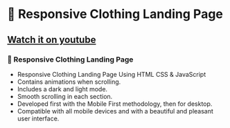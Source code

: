 # 👕 Responsive Clothing Landing Page
## [Watch it on youtube](https://youtu.be/UgE8hcbRVBU)
### 👕 Responsive Clothing Landing Page 

- Responsive Clothing Landing Page Using HTML CSS & JavaScript
- Contains animations when scrolling.
- Includes a dark and light mode.
- Smooth scrolling in each section.
- Developed first with the Mobile First methodology, then for desktop.
- Compatible with all mobile devices and with a beautiful and pleasant user interface.


